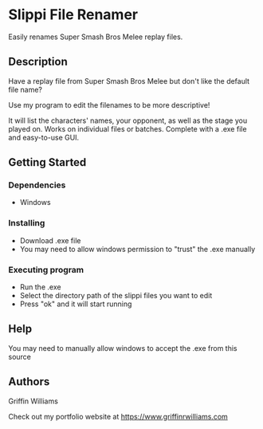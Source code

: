 # Slippi File Renamer

Easily renames Super Smash Bros Melee replay files.

## Description

Have a replay file from Super Smash Bros Melee but don't like the default file name?

Use my program to edit the filenames to be more descriptive!

It will list the characters' names, your opponent, as well as the stage you played on. Works on individual files or batches. Complete with a .exe file and easy-to-use GUI.

## Getting Started

### Dependencies

* Windows

### Installing

* Download .exe file
* You may need to allow windows permission to "trust" the .exe manually

### Executing program

* Run the .exe
* Select the directory path of the slippi files you want to edit
* Press "ok" and it will start running

## Help

You may need to manually allow windows to accept the .exe from this source

## Authors

Griffin Williams

Check out my portfolio website at https://www.griffinrwilliams.com

